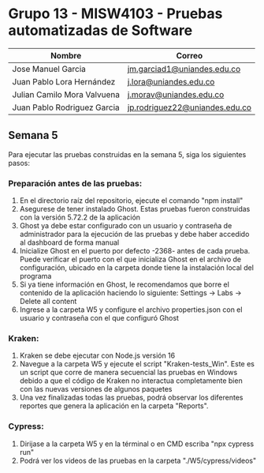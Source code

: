 # Grupo 13 - MISW4103 - Pruebas automatizadas de Software


| Nombre                      | Correo                         |
|-----------------------------|--------------------------------|
| Jose Manuel Garcia          | jm.garciad1@uniandes.edu.co    |
| Juan Pablo Lora Hernández   | j.lora@uniandes.edu.co         |
| Julian Camilo Mora Valvuena | j.morav@uniandes.edu.co        |
| Juan Pablo Rodriguez Garcia | jp.rodriguez22@uniandes.edu.co |

## Semana 5
Para ejecutar las pruebas construidas en la semana 5, siga los siguientes pasos:

### Preparación antes de las pruebas:
1. En el directorio raíz del repositorio, ejecute el comando "npm install"
2. Asegurese de tener instalado Ghost. Estas pruebas fueron construidas con la versión 5.72.2 de la aplicación
3. Ghost ya debe estar configurado con un usuario y contraseña de administrador para la ejecución de las pruebas y debe haber accedido al dashboard de forma manual
4. Inicialize Ghost en el puerto por defecto -2368- antes de cada prueba. Puede verificar el puerto con el que inicializa Ghost en el archivo de configuración, ubicado en la carpeta donde tiene la instalación local del programa
5. Si ya tiene información en Ghost, le recomendamos que borre el contenido de la aplicación haciendo lo siguiente: Settings -> Labs -> Delete all content
6. Ingrese a la carpeta W5 y configure el archivo properties.json con el usuario y contraseña con el que configuró Ghost

### Kraken:
1. Kraken se debe ejecutar con Node.js versión 16
2. Navegue a la carpeta W5 y ejecute el script "Kraken-tests_Win". Este es un script que corre de manera secuencial las pruebas en Windows debido a que el código de Kraken no interactua completamente bien con las nuevas versiones de algunos paquetes
3. Una vez finalizadas todas las pruebas, podrá observar los diferentes reportes que genera la aplicación en la carpeta "Reports".

### Cypress:
1. Dirijase a la carpeta W5 y en la términal o en CMD escriba "npx cypress run"
2. Podrá ver los videos de las pruebas en la carpeta "./W5/cypress/videos"
